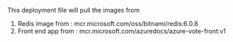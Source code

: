 This deployment file will pull the images from 
1. Redis image from : mcr.microsoft.com/oss/bitnami/redis:6.0.8
2. Front end app from : mcr.microsoft.com/azuredocs/azure-vote-front:v1
